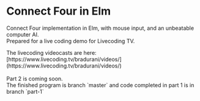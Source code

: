 <h1>Connect Four in Elm</h1>

Connect Four implementation in Elm, with mouse input, and an unbeatable computer AI.
<br/>
Prepared for a live coding demo for Livecoding TV.
</h1>
The livecoding videocasts are here:
[https://www.livecoding.tv/bradurani/videos/](https://www.livecoding.tv/bradurani/videos/)<br/>
<br/>
 Part 2 is coming soon.
<br/>
 The finished program is branch `master` and code completed in part 1 is in branch `part-1`
